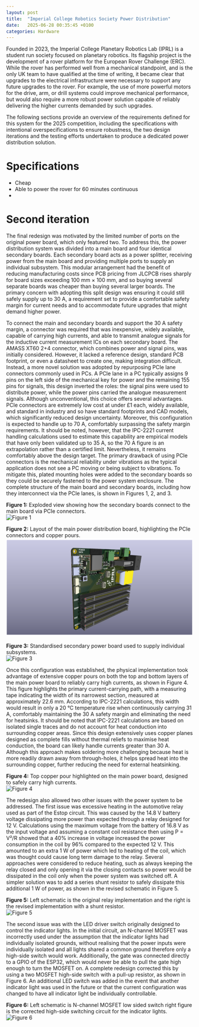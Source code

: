```yaml
---
layout: post
title:  "Imperial College Robotics Society Power Distribution"
date:   2025-06-28 00:35:45 +0100
categories: Hardware
---
```

Founded in 2023, the Imperial College Planetary Robotics Lab (IPRL) is a student run society focused on planetary robotics. Its flagship project is the development of a rover platform for the European Rover Challenge (ERC). While the rover has performed well from a mechanical standpoint, and is the only UK team to have qualified at the time of writing, it became clear that upgrades to the electrical infrastructure were necessary to support any future upgrades to the rover. For example, the use of more powerful motors for the drive, arm, or drill systems could improve mechanical performance, but would also require a more robust power solution capable of reliably delivering the higher currents demanded by such upgrades.

The following sections provide an overview of the requirements defined for this system for the 2025 competition, including the specifications with intentional overspecifications to ensure robustness, the two design iterations and the testing efforts undertaken to produce a dedicated power distribution solution.

# Specifications
- Cheap
- Able to power the rover for 60 minutes continuous
- 

# Second iteration

The final redesign was motivated by the limited number of ports on the original power board, which only featured two. To address this, the power distribution system was divided into a main board and four identical secondary boards. Each secondary board acts as a power splitter, receiving power from the main board and providing multiple ports to supply an individual subsystem. This modular arrangement had the benefit of reducing manufacturing costs since PCB pricing from JLCPCB rises sharply for board sizes exceeding 100 mm × 100 mm, and so buying several separate boards was cheaper than buying several larger boards. The primary concern with adopting this split design was ensuring it could still safely supply up to 30 A, a requirement set to provide a comfortable safety margin for current needs and to accommodate future upgrades that might demand higher power.

To connect the main and secondary boards and support the 30 A safety margin, a connector was required that was inexpensive, widely available, capable of carrying high currents, and able to transmit analogue signals for the inductive current measurement ICs on each secondary board. The AMASS XT60 2+4 connector, which combines power and signal pins, was initially considered. However, it lacked a reference design, standard PCB footprint, or even a datasheet to create one, making integration difficult. Instead, a more novel solution was adopted by repurposing PCIe lane connectors commonly used in PCs. A PCIe lane in a PC typically assigns 9 pins on the left side of the mechanical key for power and the remaining 155 pins for signals, this design inverted the roles: the signal pins were used to distribute power, while the power pins carried the analogue measurement signals. Although unconventional, this choice offers several advantages. PCIe connectors are extremely low cost at under £1 each, widely available, and standard in industry and so have standard footprints and CAD models, which significantly reduced design uncertainty. Moreover, this configuration is expected to handle up to 70 A, comfortably surpassing the safety margin requirements. It should be noted, however, that the IPC-2221 current handling calculations used to estimate this capability are empirical models that have only been validated up to 35 A, so the 70 A figure is an extrapolation rather than a certified limit. Nevertheless, it remains comfortably above the design target. The primary drawback of using PCIe connectors is the mechanical reliability under vibrations as the typical application does not see a PC moving or being subject to vibrations. To mitigate this, plated mounting holes were added to the secondary boards so they could be securely fastened to the power system enclosure. The complete structure of the main board and secondary boards, including how they interconnect via the PCIe lanes, is shown in Figures 1, 2, and 3.

**Figure 1:** Exploded view showing how the secondary boards connect to the main board via PCIe connectors.  
![Figure 1](Final%20Design/Images/Electronics/board_exploded.png)

**Figure 2:** Layout of the main power distribution board, highlighting the PCIe connectors and copper pours.  
![Figure 2](/assets/images/main_board.png)

**Figure 3:** Standardised secondary power board used to supply individual subsystems.  
![Figure 3](Final%20Design/Images/Electronics/secondary_board.png)

Once this configuration was established, the physical implementation took advantage of extensive copper pours on both the top and bottom layers of the main power board to reliably carry high currents, as shown in Figure 4. This figure highlights the primary current-carrying path, with a measuring tape indicating the width of its narrowest section, measured at approximately 22.6 mm. According to IPC-2221 calculations, this width would result in only a 20 °C temperature rise when continuously carrying 31 A, comfortably maintaining the 30 A safety margin and eliminating the need for heatsinks. It should be noted that IPC-2221 calculations are based on isolated single traces and do not account for heat conduction into surrounding copper areas. Since this design extensively uses copper planes designed as complete fills without thermal reliefs to maximise heat conduction, the board can likely handle currents greater than 30 A. Although this approach makes soldering more challenging because heat is more readily drawn away from through-holes, it helps spread heat into the surrounding copper, further reducing the need for external heatsinking.

**Figure 4:** Top copper pour highlighted on the main power board, designed to safely carry high currents.  
![Figure 4](Final%20Design/Images/Electronics/copper_pours.png)

The redesign also allowed two other issues with the power system to be addressed. The first issue was excessive heating in the automotive relay used as part of the Estop circuit. This was caused by the 14.8 V battery voltage dissipating more power than expected through a relay designed for 12 V. Calculations using the maximum voltage from the battery of 16.8 V as the input voltage and assuming a constant coil resistance then using P = V²/R showed that a 40% increase in voltage increased the power consumption in the coil by 96% compared to the expected 12 V. This amounted to an extra 1 W of power which led to heating of the coil, which was thought could cause long term damage to the relay. Several approaches were considered to reduce heating, such as always keeping the relay closed and only opening it via the closing contacts so power would be dissipated in the coil only when the power system was switched off. A simpler solution was to add a series shunt resistor to safely dissipate this additional 1 W of power, as shown in the revised schematic in Figure 5.

**Figure 5:** Left schematic is the original relay implementation and the right is the revised implementation with a shunt resistor.  
![Figure 5](Final%20Design/Images/Electronics/relay_schematic.png)

The second issue was with the LED driver switch originally designed to control the indicator lights. In the initial circuit, an N-channel MOSFET was incorrectly used under the assumption that the indicator lights had individually isolated grounds, without realising that the power inputs were individually isolated and all lights shared a common ground therefore only a high-side switch would work. Additionally, the gate was connected directly to a GPIO of the ESP32, which would never be able to pull the gate high enough to turn the MOSFET on. A complete redesign corrected this by using a two MOSFET high-side switch with a pull-up resistor, as shown in Figure 6. An additional LED switch was added in the event that another indicator light was used in the future or that the current configuration was changed to have all indicator light be individually controllable.

**Figure 6:** Left schematic is N-channel MOSFET low sided switch right figure is the corrected high-side switching circuit for the indicator lights.  
![Figure 6](Final%20Design/Images/Electronics/indicator_schematic.png)
